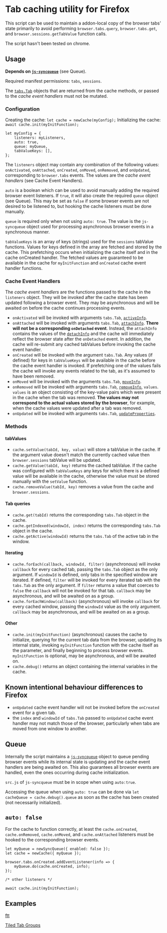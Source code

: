 # Tab caching utility for Firefox
This script can be used to maintain a addon-local copy of the browser tabs' state primarily to avoid performing `browser.tabs.query`, `browser.tabs.get`, and `browser.sessions.getTabValue` function calls.

The script hasn't been tested on chrome.

## Usage
**Depends on [`js-syncqueue`](https://github.com/chzesa/js-syncqueue)** (see Queue).

Required manifest permissions: `tabs`, `sessions`.

The [`tabs.Tab`](https://developer.mozilla.org/en-US/docs/Mozilla/Add-ons/WebExtensions/API/tabs/Tab) objects that are returned from the cache methods, or passed to the *cache event handlers* must not be mutated.

### Configuration
Creating the cache: `let cache = newCache(myConfig);`
Initializing the cache: `await cache.init(myInitFunction);`

```Js
let myConfig = {
	listeners: myListeners,
	auto: true,
	queue: myQueue,
	tabValueKeys: [],
};
```

The `listeners` object may contain any combination of the following values: `onActivated`, `onAttached`, `onCreated`, `onMoved`, `onRemoved`, and `onUpdated`, corresponding to `browser.tabs` events. The values are the *cache event handlers* (see Cache Event Handlers).

`auto` is a boolean which can be used to avoid manually adding the required browser event listeners. If `true`, it will also create the required `queue` object  (see Queue). This may be set as `false` if some browser events are not desired to be listened to, but hooking the cache listeners must be done manually.

`queue` is required only when not using `auto: true`. The value is the `js-syncqueue` object used for processing asynchronous browser events in a synchronous manner.

`tabValueKeys` is an array of keys (strings) used for the `sessions` tabValue functions. Values for keys defined in the array are fetched and stored by the cache. This prefetching occurs when initializing the cache itself and in the cache onCreated handler. The fetched values are guaranteed to be available in the cache for `myInitFunction` and `onCreated` cache event handler functions.

### Cache Event Handlers
The *cache event handlers* are the functions passed to the cache in the `listeners` object. They will be invoked after the cache state has been updated following a browser event. They may be asynchronous and will be awaited on before the cache continues processing events.

* `onActivated` will be invoked with arguments `tabs.Tab`, [`activeInfo`](https://developer.mozilla.org/en-US/docs/Mozilla/Add-ons/WebExtensions/API/tabs/onActivated#activeInfo).
* `onAttached` will be invoked with arguments `tabs.Tab`, [`attachInfo`](https://developer.mozilla.org/en-US/docs/Mozilla/Add-ons/WebExtensions/API/tabs/onAttached#attachInfo). **There will not be a corresponding `onDetached` event**. Instead, the `attachInfo` contains the values of the [`detachInfo`](https://developer.mozilla.org/en-US/docs/Mozilla/Add-ons/WebExtensions/API/tabs/onDetached#detachInfo) and the cache will immediately reflect the browser state after the `onDetached` event. In addition, the cache will re-submit any cached tabValues before invoking the cache event handler.
* `onCreated` will be invoked with the argument `tabs.Tab`. Any values (if defined) for keys in `tabValueKeys` will be available in the cache before the cache event handler is invoked. If prefetching one of the values fails the cache will invoke any events related to the tab, as it's assumed to have been removed.
* `onMoved` will be invoked with the arguments `tabs.Tab`, [`moveInfo`](https://developer.mozilla.org/en-US/docs/Mozilla/Add-ons/WebExtensions/API/tabs/onMoved#moveInfo).
* `onRemoved` will be invoked with arguments `tabs.Tab`, [`removeInfo`](https://developer.mozilla.org/en-US/docs/Mozilla/Add-ons/WebExtensions/API/tabs/onRemoved#removeInfo), `values`. `values` is an object consisting of the key-value pairs which were present in the cache when the tab was removed. **The values may not correspond to the actual values stored by the browser**, for example, when the cache values were updated after a tab was removed.
* `onUpdated` will be invoked with arguments `tabs.Tab`, [`updateProperties`](https://developer.mozilla.org/en-US/docs/Mozilla/Add-ons/WebExtensions/API/tabs/update).

### Methods
#### tabValues
* `cache.setValue(tabId, key, value)` will store a tabValue in the cache. If the argument value doesn't match the currently cached value then `browser.sessions` tabValue will be updated.
* `cache.getValue(tabId, key)` returns the cached tabValue. If the cache was configured with `tabValueKeys` any keys for which there is a defined value will be available in the cache, otherwise the value must be stored manually with the `setValue` function.
* `cache.removeValue(tabId, key)` removes a value from the cache and `browser.sessions`.

#### Tab queries
* `cache.get(tabId)` returns the corresponding `tabs.Tab` object in the cache.
* `cache.getIndexed(windowId, index)` returns the corresponding `tabs.Tab` object in the cache.
* `cache.getActive(windowId)` returns the `tabs.Tab` of the active tab in the window.

#### Iterating
* `cache.forEach(callback, windowId, filter)` (asynchronous) will invoke `callback` for every cached tab, passing the `tabs.Tab` object as the only argument. If `windowId` is defined, only tabs in the specified window are iterated. If defined, `filter` will be invoked for every iterated tab with the `tabs.Tab` as the only argument. If `filter` returns a value that coerces to `false` the `callback` will not be invoked for that tab. `callback` may be asynchronous, and will be awaited on as a group.
* `cache.forEachWindow(callback)` (asynchronous) will invoke `callback` for every cached window, passing the `windowId` value as the only argument. `callback` may be asynchronous, and will be awaited on as a group.

#### Other
* `cache.init(myInitFunction)` (asynchronous) causes the cache to initialize, querying for the current tab data from the browser, updating its internal state, invoking `myInitFunction` function with the cache itself as the parameter, and finally beginning to process browser events. `myInitFunction` is optional, may be asynchronous, and will be awaited on.
* `cache.debug()` returns an object containing the internal variables in the cache.

## Known intentional behaviour differences to Firefox
* `onUpdated` cache event handler will not be invoked before the `onCreated` event for a given tab.
* the `index` and `windowId` of `tabs.Tab` passed to `onUpdated` cache event handler may not match those of the browser, particularly when tabs are moved from one window to another.

## Queue
Internally the script maintains a [`js-syncqueue`](https://github.com/chzesa/js-syncqueue) object to queue pending browser events while its internal state is updating and the cache event handlers are being awaited on. This also guarantees all browser events are handled, even the ones occurring during cache initialization.

`src.js` of `js-syncqueue` must be in scope when using `auto:true`.

Accessing the queue when using `auto: true` can be done via `let cacheQueue = cache.debug().queue` as soon as the cache has been created (not necessarily initialized).

## `auto: false`
For the cache to function correctly, at least the `cache.onCreated`, `cache.onRemoved`, `cache.onMoved`, and `cache.onAttached` listeners must be hooked to the corresponding browser events.

```Js
let myQueue = newSyncQueue({ enabled: false });
let cache = newCache({ myQueue });

browser.tabs.onCreated.addEventListener(info => {
	myQueue.do(cache.onCreated, info);
});

/* other listeners */

await cache.init(myInitFunction);
````

## Examples
[ftt](https://github.com/chzesa/ftt)

[Tiled Tab Groups](https://github.com/chzesa/tiled-tab-groups)